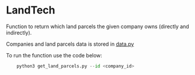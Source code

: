 # LandTech
Function to return which land parcels the given company owns (directly and indirectly).

Companies and land parcels data is stored in [data.py](./data.py)

To run the function use the code below:

```python
	python3 get_land_parcels.py --id <company_id>
```
